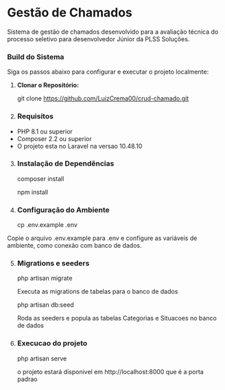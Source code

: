 # Gestão de Chamados

Sistema de gestão de chamados desenvolvido para a avaliação técnica do processo seletivo para desenvolvedor Júnior da PLSS Soluções.

### Build do Sistema

Siga os passos abaixo para configurar e executar o projeto localmente:

1. **Clonar o Repositório:**

   git clone https://github.com/LuizCrema00/crud-chamado.git

2. ### Requisitos

- PHP 8.1 ou superior
- Composer 2.2 ou superior
- O projeto esta no Laravel na versao 10.48.10

3. ### Instalação de Dependências

   composer install
   
   npm install
   
5. ### Configuração do Ambiente
    cp .env.example .env

Copie o arquivo .env.example para .env e configure as variáveis de ambiente, como conexão com banco de dados.


5. ### Migrations e seeders

   php artisan migrate

   Executa as migrations de tabelas para o banco de dados

   php artisan db:seed

   Roda as seeders e popula as tabelas Categorias e Situacoes no banco de dados

6. ### Execucao do projeto
   php artisan serve

   o projeto estará disponivel em http://localhost:8000 que é a porta padrao







